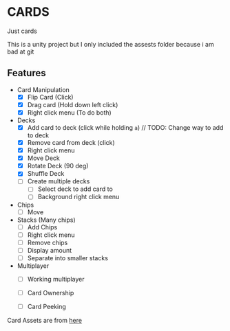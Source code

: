 # CARDS
Just cards

This is a unity project but I only included the assests folder because i am bad at git

## Features
- Card Manipulation
  - [X] Flip Card (Click)
  - [X] Drag card (Hold down left click)
  - [X] Right click menu (To do both)
- Decks
  - [X] Add card to deck (click while holding `a`) // TODO: Change way to add to deck
  - [X] Remove card from deck (click)
  - [X] Right click menu
  - [X] Move Deck
  - [X] Rotate Deck (90 deg)
  - [X] Shuffle Deck
  - [ ] Create multiple decks
    - [ ] Select deck to add card to
    - [ ] Background right click menu
- Chips
  - [ ] Move
- Stacks (Many chips)
  - [ ] Add Chips
  - [ ] Right click menu
  - [ ] Remove chips
  - [ ] Display amount
  - [ ] Separate into smaller stacks 
- Multiplayer
  - [ ] Working multiplayer
  - [ ] Card Ownership
  - [ ] Card Peeking


Card Assets are from [here](https://screamingbrainstudios.itch.io/poker-pack)
